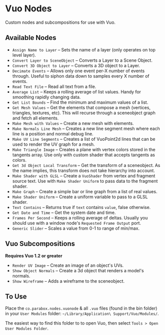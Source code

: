 Vuo Nodes
=========

Custom nodes and subcompositions for use with Vuo.

## Available Nodes

- `Assign Name to Layer` – Sets the name of a layer (only operates on top level layer).
- `Convert Layer to SceneObject` – Converts a Layer to a Scene Object.
- `Convert 3D Object to Layer` – Converts a 3D object to a Layer.
- `Decimate Events` – Allows only one event per-X number of events through.  Useful to siphon data down to samples every X number of events.
- `Read Text File` – Read all text from a file.
- `Average List` – Keeps a rolling average of list values.  Handy for smoothing rapidly changing data.
- `Get List Bounds` – Find the minimum and maximum values of a list.
- `Get Mesh Values` – Get the elements that compose a mesh (vertices, triangles, textures, etc).  This will recurse through a sceneobject graph and fetch all elements.
- `Make Mesh with Values` – Create a new mesh with elements.
- `Make Normals Line Mesh` – Creates a new line segment mesh where each line is a position and normal debug line.
- `Make UV Line Segments` – Creates a list of VuoPoint2d lines that can be used to render the UV graph for a mesh.
- `Make Triangle Image` – Creates a plane with vertex colors stored in the tangents array.  Use only with custom shader that accepts tangents as colors.
- `Get 3d Object Local Transform` – Get the transform of a sceneobject.  As the name implies, this transform does not take hierarchy into account.
- `Make Shader with GLSL` – Create a `VuoShader` from vertex and fragment source text.  Use with `Make Shader Uniform` to pass data to the fragment shader.
- `Make Graph` – Create a simple bar or line graph from a list of real values.
- `Make Shader Uniform` – Create a uniform variable to pass to a GLSL shader.
- `Text Contains` – Returns true if `text` contains `value`, false otherwise.
- `Get Date and Time` – Get the system date and time.
- `Frames Per Second` – Keeps a rolling average of deltas.  Usually you should use with a window node's `Requested Frame Output` port.
- `Generic Slider` – Scales a value from 0-1 to range of min/max.

## Vuo Subcompositions

**Requires Vuo 1.2 or greater**

- `Render UV Image` – Create an image of an object's UVs.
- `Show Object Normals` – Create a 3d object that renders a model's normals.
- `Show Wireframe` – Adds a wireframe to the sceneobject.

## To Use

Place the `co.parabox.nodes.vuonode` & all `.vuo` files (found in the bin folder) in your `User Modules` folder: `~/Library/Application\ Support/Vuo/Modules/`.

The easiest way to find this folder to to open Vuo, then select `Tools > Open User Modules Folder`.
